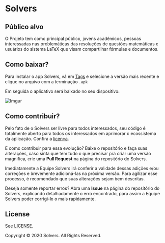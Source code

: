 # Solvers

## Público alvo 
O Projeto tem como principal público, jovens acadêmicos, pessoas interessadas nas problemáticas das resoluções de questões matemáticas e usuários do sistema LaTeX que visam compartilhar fórmulas e documentos.

## Como baixar?
Para instalar o app Solvers, vá em [Tags](https://github.com/GabrielBhering-FMM/Solvers/tags) e selecione a versão mais recente e clique no arquivo com a terminação ```.apk```

Em seguida o aplicativo será baixado no seu dispositivo.

![Imgur](https://i.imgur.com/NBMAA4Z.png)

## Como contribuir?
Pelo fato de o Solvers ser livre para todos interessados, seu código é totalmente aberto para todos os interessados em aprimorar o ecossistema da aplicação. Confira a [licença](https://github.com/GabrielBhering-FMM/Solvers/blob/master/LICENSE).

E como contribuir para essa evolução? Baixe o repositório e faça suas alterações, caso sinta que tem tudo o que precisar pra criar uma versão magnifica, crie uma **Pull Request** na página do repositório do Solvers.

Imediatamente a Equipe Solvers irá conferir a validade dessas adições e/ou correções e brevemente adicioná-las na próxima versão. Para agilizar esse processo, é recomendado que suas alterações sejam bem descritas.

Deseja somente reportar erros? Abra uma **Issue** na página do repositório do Solvers, explicando detalhadamente o erro encontrado, para assim a Equipe Solvers poder corrigi-lo o mais rapidamente.

## License

See  [LICENSE](https://github.com/GabrielBhering-FMM/Solvers/blob/master/LICENSE).

Copyright © 2020 Solvers. All Rights Reserved.
